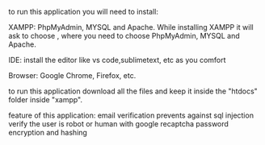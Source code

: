 to run this application you will need to install:

XAMPP: PhpMyAdmin, MYSQL and Apache. While installing XAMPP it will ask to choose , where you need to choose PhpMyAdmin, MYSQL and Apache.

IDE: install the editor like vs code,sublimetext, etc as you comfort

Browser: Google Chrome, Firefox, etc.

to run this application download all the files and keep it inside the "htdocs" folder inside "xampp".

feature of this application:
email verification
prevents against sql injection
verify the user is robot or human with google recaptcha
password encryption and hashing
